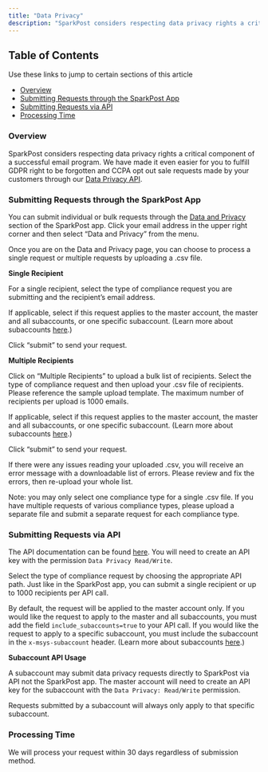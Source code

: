 ```yaml
---
title: "Data Privacy"
description: "SparkPost considers respecting data privacy rights a critical component of a successful email program. We have made it even easier for you to fulfill GDPR right to be forgotten and CCPA opt out sale requests made by your customers through our Data Privacy API."
---
```


## Table of Contents

Use these links to jump to certain sections of this article

* [Overview](#overview)
* [Submitting Requests through the SparkPost App](#submitting-requests-through-the-sparkpost-app)
* [Submitting Requests via API](#submitting-requests-via-api)
* [Processing Time](#processing-time)

### Overview

SparkPost considers respecting data privacy rights a critical component of a successful email program. We have made it even easier for you to fulfill GDPR right to be forgotten and CCPA opt out sale requests made by your customers through our [Data Privacy API](https://developers.sparkpost.com/api/data-privacy/).

### Submitting Requests through the SparkPost App

You can submit individual or bulk requests through the [Data and Privacy](https://app.sparkpost.com/account/data-privacy/single-recipient/) section of the SparkPost app. Click your email address in the upper right corner and then select “Data and Privacy” from the menu. 

Once you are on the Data and Privacy page, you can choose to process a single request or multiple requests by uploading a .csv file.

**Single Recipient**

For a single recipient, select the type of compliance request you are submitting and the recipient’s email address. 

If applicable, select if this request applies to the master account, the master and all subaccounts, or one specific subaccount. (Learn more about subaccounts [here](https://www.sparkpost.com/docs/user-guide/subaccounts/).)

Click “submit” to send your request.

**Multiple Recipients**

Click on “Multiple Recipients” to upload a bulk list of recipients. Select the type of compliance request and then upload your .csv file of recipients. Please reference the sample upload template. The maximum number of recipients per upload is 1000 emails.

If applicable, select if this request applies to the master account, the master and all subaccounts, or one specific subaccount. (Learn more about subaccounts [here](https://www.sparkpost.com/docs/user-guide/subaccounts/).) 

Click “submit” to send your request.

If there were any issues reading your uploaded .csv, you will receive an error message with a downloadable list of errors.  Please review and fix the errors, then re-upload your whole list.

Note: you may only select one compliance type for a single .csv file. If you have multiple requests of various compliance types, please upload a separate file and submit a separate request for each compliance type.

### Submitting Requests via API

The API documentation can be found [here](https://developers.sparkpost.com/api/data-privacy/). You will need to create an API key with the permission `Data Privacy Read/Write`.

Select the type of compliance request by choosing the appropriate API path.  Just like in the SparkPost app, you can submit a single recipient or up to 1000 recipients per API call. 

By default, the request will be applied to the master account only. If you would like the request to apply to the master and all subaccounts, you must add the field `include_subaccounts=true` to your API call. If you would like the request to apply to a specific subaccount, you must include the subaccount in the `x-msys-subaccount` header. (Learn more about subaccounts [here](https://www.sparkpost.com/docs/user-guide/subaccounts/).) 

**Subaccount API Usage**

A subaccount may submit data privacy requests directly to SparkPost via API not the SparkPost app. The master account will need to create an API key for the subaccount with the `Data Privacy: Read/Write` permission. 

Requests submitted by a subaccount will always only apply to that specific subaccount.

### Processing Time

We will process your request within 30 days regardless of submission method.
